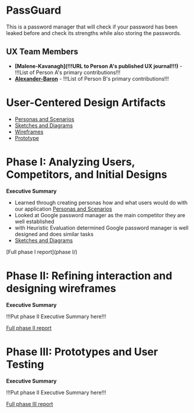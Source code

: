 
# PassGuard

This is a password manager that will check if your password has been leaked before and check its strengths while also storing the passwords.

## UX Team Members

* **[Malene-Kavanagh](!!!URL to Person A's published UX journal!!!)** - !!!List of Person A's primary contributions!!!
* **[Alexander-Baron](https://github.com/alexb02h/AlexBaronPortfolio/tree/main/journal)** - !!!List of Person B's primary contributions!!!


# User-Centered Design Artifacts

* [Personas and Scenarios](personas/)
* [Sketches and Diagrams](sketches/)
* [Wireframes](wireframes/)
* [Prototype](#)

# Phase I: Analyzing Users, Competitors, and Initial Designs

**Executive Summary**

  * Learned through creating personas how and what users would do with our application [Personas and Scenarios](personas/)
  * Looked at Google password manager as the main competitor they are well established
  * with Heuristic Evaluation determined Google password manager is well designed and does similar tasks
  * [Sketches and Diagrams](sketches/)

[Full phase I report](phase I/)

# Phase II: Refining interaction and designing wireframes

**Executive Summary**

!!!Put phase II Executive Summary here!!!

[Full phase II report](phaseII/)

# Phase III: Prototypes and User Testing

**Executive Summary**

!!!Put phase II Executive Summary here!!!

[Full phase III report](phaseIII/)
